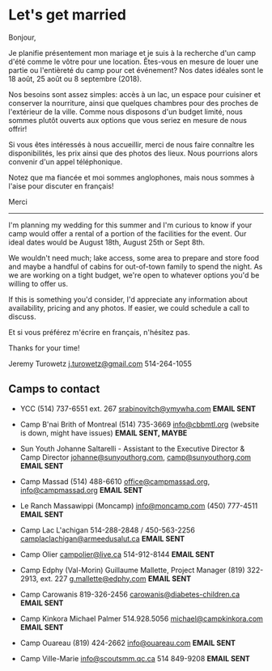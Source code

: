 # Let's get married

Bonjour,

Je planifie présentement mon mariage et je suis à la recherche d'un camp d'été comme le vôtre pour une location. Êtes-vous en mesure de louer une partie ou l'entièreté du camp pour cet événement? Nos dates idéales sont le 18 août, 25 août ou 8 septembre (2018).

Nos besoins sont assez simples: accès à un lac, un espace pour cuisiner et conserver la nourriture, ainsi que quelques chambres pour des proches de l'extérieur de la ville. Comme nous disposons d'un budget limité, nous sommes plutôt ouverts aux options que vous seriez en mesure de nous offrir!

Si vous êtes intéressés à nous accueillir, merci de nous faire connaître les disponibilités, les prix ainsi que des photos des lieux. Nous pourrions alors convenir d'un appel téléphonique.

Notez que ma fiancée et moi sommes anglophones, mais nous sommes à l'aise pour discuter en français!

Merci

---

I'm planning my wedding for this summer and I'm curious to know if your camp would offer a rental of a portion of the facilities for the event. Our ideal dates would be August 18th, August 25th or Sept 8th.

We wouldn't need much; lake access, some area to prepare and store food and maybe a handful of cabins for out-of-town family to spend the night. As we are working on a tight budget, we're open to whatever options you'd be willing to offer us.

If this is something you'd consider, I'd appreciate any information about availability, pricing and any photos. If easier, we could schedule a call to discuss.

Et si vous préférez m'écrire en français, n'hésitez pas.

Thanks for your time!

Jeremy Turowetz
j.turowetz@gmail.com
514-264-1055

## Camps to contact

- YCC
  (514) 737-6551 ext. 267
  srabinovitch@ymywha.com
  **EMAIL SENT**

- Camp B'nai Brith of Montreal
  (514) 735-3669
  info@cbbmtl.org (website is down, might have issues)
  **EMAIL SENT, MAYBE**

- Sun Youth
  Johanne Saltarelli - Assistant to the Executive Director & Camp Director
  johanne@sunyouthorg.com, camp@sunyouthorg.com
  **EMAIL SENT**

- Camp Massad
  (514) 488-6610
  office@campmassad.org, info@campmassad.org
  **EMAIL SENT**

- Le Ranch Massawippi (Moncamp)
  info@moncamp.com
  (450) 777-4511
  **EMAIL SENT**

- Camp Lac L'achigan
  514-288-2848 / 450-563-2256
  camplaclachigan@armeedusalut.ca
  **EMAIL SENT**

- Camp Olier
  campolier@live.ca
  514-912-8144
  **EMAIL SENT**

- Camp Edphy (Val-Morin)
  Guillaume Mallette, Project Manager
  (819) 322-2913, ext. 227
  g.mallette@edphy.com
  **EMAIL SENT**

- Camp Carowanis
  819-326-2456
  carowanis@diabetes-children.ca
  **EMAIL SENT**

- Camp Kinkora
  Michael Palmer
  514.928.5056
  michael@campkinkora.com
  **EMAIL SENT**

- Camp Ouareau
  (819) 424-2662
  info@ouareau.com
  **EMAIL SENT**

- Camp Ville-Marie
  info@scoutsmm.qc.ca
  514 849-9208
  **EMAIL SENT**
